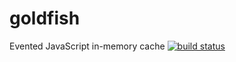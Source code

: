 goldfish
========

Evented JavaScript in-memory cache
[![build status](https://secure.travis-ci.org/SuperShabam/goldfish.png)](http://travis-ci.org/SuperShabam/goldfish)
